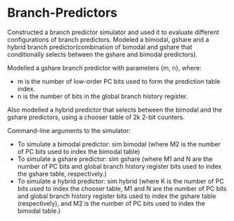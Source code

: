 # Branch-Predictors
Constructed a branch predictor simulator and used it to evaluate different configurations of branch predictors. Modeled a bimodal, gshare and a hybrid branch predictor(combination of bimodal and gshare that conditionally selects between the gshare and bimodal predictors).

Modelled a gshare branch predictor with parameters {m, n}, where:
- m is the number of low-order PC bits used to form the prediction table index.
- n is the number of bits in the global branch history register.

Also modelled a hybrid predictor that selects between the bimodal and the gshare predictors, using a chooser table of 2k 2-bit counters.

Command-line arguments to the simulator:
- To simulate a bimodal predictor: sim bimodal <M2> <tracefile> (where M2 is the number of PC bits used to index the bimodal table)
- To simulate a gshare predictor: sim gshare <M1> <N> <tracefile> (where M1 and N are the number of PC bits and global branch history register bits used to index the gshare table, respectively.)
- To simulate a hybrid predictor: sim hybrid <K> <M1> <N> <M2> <tracefile> (where K is the number of PC bits used to index the chooser table, M1 and N are the number of PC bits and global branch history register bits used to index the gshare table (respectively), and M2 is the number of PC bits used to index the bimodal table.)
